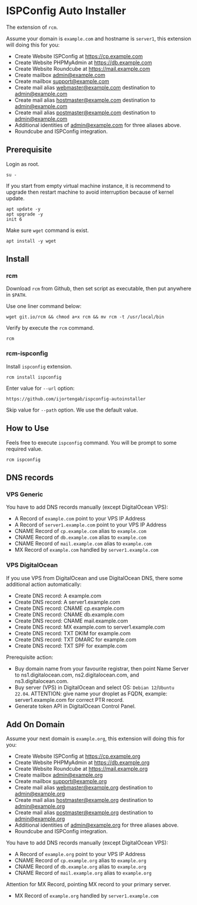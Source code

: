 # ISPConfig Auto Installer

The extension of `rcm`.

Assume your domain is `example.com` and hostname is `server1`, this extension will doing this for you:

- Create Website ISPConfig at https://cp.example.com
- Create Website PHPMyAdmin at https://db.example.com
- Create Website Roundcube at https://mail.example.com
- Create mailbox admin@example.com
- Create mailbox support@example.com
- Create mail alias webmaster@example.com destination to admin@example.com
- Create mail alias hostmaster@example.com destination to admin@example.com
- Create mail alias postmaster@example.com destination to admin@example.com
- Additional identities of admin@example.com for three aliases above.
- Roundcube and ISPConfig integration.

## Prerequisite

Login as root.

```
su -
```

If you start from empty virtual machine instance, it is recommend to upgrade
then restart machine to avoid interruption because of kernel update.

```
apt update -y
apt upgrade -y
init 6
```

Make sure `wget` command is exist.

```
apt install -y wget
```

## Install

### rcm

Download `rcm` from Github, then set script as executable, then put anywhere in `$PATH`.

Use one liner command below:

```
wget git.io/rcm && chmod a+x rcm && mv rcm -t /usr/local/bin
```

Verify by execute the `rcm` command.

```
rcm
```

### rcm-ispconfig

Install `ispconfig` extension.

```
rcm install ispconfig
```

Enter value for `--url` option:

```
https://github.com/ijortengab/ispconfig-autoinstaller
```

Skip value for `--path` option. We use the default value.

## How to Use

Feels free to execute `ispconfig` command. You will be prompt to some required value.

```
rcm ispconfig
```

## DNS records

### VPS Generic

You have to add DNS records manually (except DigitalOcean VPS):

- A Record of `example.com` point to your VPS IP Address
- A Record of `server1.example.com` point to your VPS IP Address
- CNAME Record of `cp.example.com` alias to `example.com`
- CNAME Record of `db.example.com` alias to `example.com`
- CNAME Record of `mail.example.com` alias to `example.com`
- MX Record of `example.com` handled by `server1.example.com`

### VPS DigitalOcean

If you use VPS from DigitalOcean and use DigitalOcean DNS, there some additional
action automatically:

- Create DNS record: A example.com
- Create DNS record: A server1.example.com
- Create DNS record: CNAME cp.example.com
- Create DNS record: CNAME db.example.com
- Create DNS record: CNAME mail.example.com
- Create DNS record: MX example.com to server1.example.com
- Create DNS record: TXT DKIM for example.com
- Create DNS record: TXT DMARC for example.com
- Create DNS record: TXT SPF for example.com

Prerequisite action:

- Buy domain name from your favourite registrar, then point Name Server to
  ns1.digitalocean.com, ns2.digitalocean.com, and ns3.digitalocean.com.
- Buy server (VPS) in DigitalOcean and select OS: `Debian 12`/`Ubuntu 22.04`.
  ATTENTION: give name your droplet as FQDN, example: server1.example.com for
  correct PTR record.
- Generate token API in DigitalOcean Control Panel.

## Add On Domain

Assume your next domain is `example.org`, this extension will doing this for you:

- Create Website ISPConfig at https://cp.example.org
- Create Website PHPMyAdmin at https://db.example.org
- Create Website Roundcube at https://mail.example.org
- Create mailbox admin@example.org
- Create mailbox support@example.org
- Create mail alias webmaster@example.org destination to admin@example.org
- Create mail alias hostmaster@example.org destination to admin@example.org
- Create mail alias postmaster@example.org destination to admin@example.org
- Additional identities of admin@example.org for three aliases above.
- Roundcube and ISPConfig integration.

You have to add DNS records manually (except DigitalOcean VPS):

- A Record of `example.org` point to your VPS IP Address
- CNAME Record of `cp.example.org` alias to `example.org`
- CNAME Record of `db.example.org` alias to `example.org`
- CNAME Record of `mail.example.org` alias to `example.org`

Attention for MX Record, pointing MX record to your primary server.
- MX Record of `example.org` handled by `server1.example.com`
